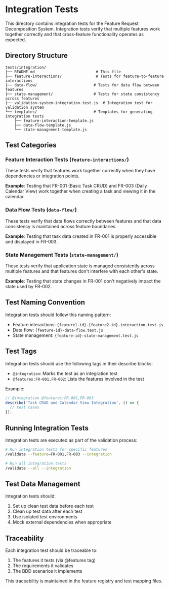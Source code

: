 # Integration Tests

This directory contains integration tests for the Feature Request Decomposition System. Integration tests verify that multiple features work together correctly and that cross-feature functionality operates as expected.

## Directory Structure

```
tests/integration/
├── README.md                           # This file
├── feature-interactions/               # Tests for feature-to-feature interactions
├── data-flow/                         # Tests for data flow between features
├── state-management/                  # Tests for state consistency across features
├── validation-system-integration.test.js  # Integration test for validation system
└── templates/                         # Templates for generating integration tests
    ├── feature-interaction-template.js
    ├── data-flow-template.js
    └── state-management-template.js
```

## Test Categories

### Feature Interaction Tests (`feature-interactions/`)
These tests verify that features work together correctly when they have dependencies or integration points.

**Example**: Testing that FR-001 (Basic Task CRUD) and FR-003 (Daily Calendar View) work together when creating a task and viewing it in the calendar.

### Data Flow Tests (`data-flow/`)
These tests verify that data flows correctly between features and that data consistency is maintained across feature boundaries.

**Example**: Testing that task data created in FR-001 is properly accessible and displayed in FR-003.

### State Management Tests (`state-management/`)
These tests verify that application state is managed consistently across multiple features and that features don't interfere with each other's state.

**Example**: Testing that state changes in FR-001 don't negatively impact the state used by FR-002.

## Test Naming Convention

Integration tests should follow this naming pattern:
- Feature interactions: `{feature1-id}-{feature2-id}-interaction.test.js`
- Data flow: `{feature-id}-data-flow.test.js`
- State management: `{feature-id}-state-management.test.js`

## Test Tags

Integration tests should use the following tags in their describe blocks:
- `@integration`: Marks the test as an integration test
- `@features:FR-001,FR-002`: Lists the features involved in the test

Example:
```javascript
// @integration @features:FR-001,FR-003
describe('Task CRUD and Calendar View Integration', () => {
  // test cases
});
```

## Running Integration Tests

Integration tests are executed as part of the validation process:

```bash
# Run integration tests for specific features
/validate --feature=FR-001,FR-003 --integration

# Run all integration tests
/validate --all --integration
```

## Test Data Management

Integration tests should:
1. Set up clean test data before each test
2. Clean up test data after each test
3. Use isolated test environments
4. Mock external dependencies when appropriate

## Traceability

Each integration test should be traceable to:
1. The features it tests (via @features tag)
2. The requirements it validates
3. The BDD scenarios it implements

This traceability is maintained in the feature registry and test mapping files.